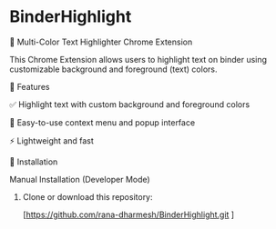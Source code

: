 # BinderHighlight

🎨 Multi-Color Text Highlighter Chrome Extension

This Chrome Extension allows users to highlight text on binder using customizable background and foreground (text) colors.

🧩 Features

  ✅ Highlight text with custom background and foreground colors
    
  🎯 Easy-to-use context menu and popup interface

  ⚡ Lightweight and fast
  

🚀 Installation

  Manual Installation (Developer Mode)

  1. Clone or download this repository:
     
      [https://github.com/rana-dharmesh/BinderHighlight.git ]  
